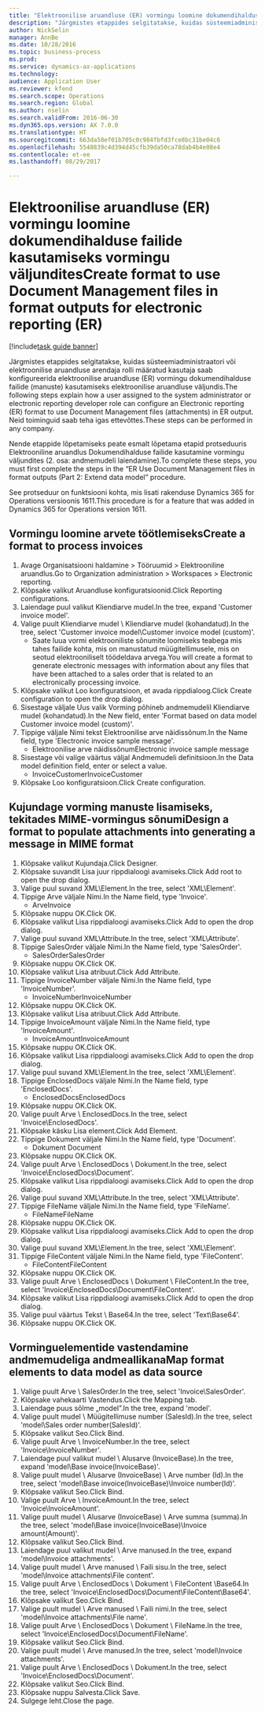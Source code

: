 ```yaml
--- 
title: "Elektroonilise aruandluse (ER) vormingu loomine dokumendihalduse failide kasutamiseks vormingu väljundites"
description: "Järgmistes etappides selgitatakse, kuidas süsteemiadministraatori või elektroonilise aruandluse arendaja rolli määratud kasutaja saab konfigureerida elektroonilise aruandluse (ER) vormingu dokumendihalduse failide (manuste) kasutamiseks elektroonilise aruandluse väljundis."
author: NickSelin
manager: AnnBe
ms.date: 10/28/2016
ms.topic: business-process
ms.prod: 
ms.service: dynamics-ax-applications
ms.technology: 
audience: Application User
ms.reviewer: kfend
ms.search.scope: Operations
ms.search.region: Global
ms.author: nselin
ms.search.validFrom: 2016-06-30
ms.dyn365.ops.version: AX 7.0.0
ms.translationtype: HT
ms.sourcegitcommit: 663da58ef01b705c0c984fbfd3fce8bc31be04c6
ms.openlocfilehash: 5548839c4d394d45cfb39da50ca78dab4b4e08e4
ms.contentlocale: et-ee
ms.lasthandoff: 08/29/2017

---
```

# <a name="create-format-to-use-document-management-files-in-format-outputs-for-electronic-reporting-er"></a><span data-ttu-id="79d21-103">Elektroonilise aruandluse (ER) vormingu loomine dokumendihalduse failide kasutamiseks vormingu väljundites</span><span class="sxs-lookup"><span data-stu-id="79d21-103">Create format to use Document Management files in format outputs for electronic reporting (ER)</span></span>

[!include[task guide banner](../../includes/task-guide-banner.md)]

<span data-ttu-id="79d21-104">Järgmistes etappides selgitatakse, kuidas süsteemiadministraatori või elektroonilise aruandluse arendaja rolli määratud kasutaja saab konfigureerida elektroonilise aruandluse (ER) vormingu dokumendihalduse failide (manuste) kasutamiseks elektroonilise aruandluse väljundis.</span><span class="sxs-lookup"><span data-stu-id="79d21-104">The following steps explain how a user assigned to the system administrator or electronic reporting developer role can configure an Electronic reporting (ER) format to use Document Management files (attachments) in ER output.</span></span> <span data-ttu-id="79d21-105">Neid toiminguid saab teha igas ettevõttes.</span><span class="sxs-lookup"><span data-stu-id="79d21-105">These steps can be performed in any company.</span></span>

<span data-ttu-id="79d21-106">Nende etappide lõpetamiseks peate esmalt lõpetama etapid protseduuris Elektrooniline aruandlus Dokumendihalduse failide kasutamine vormingu väljundites (2. osa: andmemudeli laiendamine).</span><span class="sxs-lookup"><span data-stu-id="79d21-106">To complete these steps, you must first complete the steps in the “ER Use Document Management files in format outputs (Part 2: Extend data model” procedure.</span></span>

<span data-ttu-id="79d21-107">See protseduur on funktsiooni kohta, mis lisati rakenduse Dynamics 365 for Operations versioonis 1611.</span><span class="sxs-lookup"><span data-stu-id="79d21-107">This procedure is for a feature that was added in Dynamics 365 for Operations version 1611.</span></span>


## <a name="create-a-format-to-process-invoices"></a><span data-ttu-id="79d21-108">Vormingu loomine arvete töötlemiseks</span><span class="sxs-lookup"><span data-stu-id="79d21-108">Create a format to process invoices</span></span>
1. <span data-ttu-id="79d21-109">Avage Organisatsiooni haldamine > Tööruumid > Elektrooniline aruandlus.</span><span class="sxs-lookup"><span data-stu-id="79d21-109">Go to Organization administration > Workspaces > Electronic reporting.</span></span>
2. <span data-ttu-id="79d21-110">Klõpsake valikut Aruandluse konfiguratsioonid.</span><span class="sxs-lookup"><span data-stu-id="79d21-110">Click Reporting configurations.</span></span>
3. <span data-ttu-id="79d21-111">Laiendage puul valikut Kliendiarve mudel.</span><span class="sxs-lookup"><span data-stu-id="79d21-111">In the tree, expand 'Customer invoice model'.</span></span>
4. <span data-ttu-id="79d21-112">Valige puult Kliendiarve mudel \ Kliendiarve mudel (kohandatud).</span><span class="sxs-lookup"><span data-stu-id="79d21-112">In the tree, select 'Customer invoice model\Customer invoice model (custom)'.</span></span>
    * <span data-ttu-id="79d21-113">Saate luua vormi elektrooniliste sõnumite loomiseks teabega mis tahes failide kohta, mis on manustatud müügitellimusele, mis on seotud elektrooniliselt töödeldava arvega.</span><span class="sxs-lookup"><span data-stu-id="79d21-113">You will create a format to generate electronic messages with information about any files that have been attached to a sales order that is related to an electronically processing invoice.</span></span>  
5. <span data-ttu-id="79d21-114">Klõpsake valikut Loo konfiguratsioon, et avada rippdialoog.</span><span class="sxs-lookup"><span data-stu-id="79d21-114">Click Create configuration to open the drop dialog.</span></span>
6. <span data-ttu-id="79d21-115">Sisestage väljale Uus valik Vorming põhineb andmemudelil Kliendiarve mudel (kohandatud).</span><span class="sxs-lookup"><span data-stu-id="79d21-115">In the New field, enter 'Format based on data model Customer invoice model (custom)'.</span></span>
7. <span data-ttu-id="79d21-116">Tippige väljale Nimi tekst Elektroonilise arve näidissõnum.</span><span class="sxs-lookup"><span data-stu-id="79d21-116">In the Name field, type 'Electronic invoice sample message'.</span></span>
    * <span data-ttu-id="79d21-117">Elektroonilise arve näidissõnum</span><span class="sxs-lookup"><span data-stu-id="79d21-117">Electronic invoice sample message</span></span>  
8. <span data-ttu-id="79d21-118">Sisestage või valige väärtus väljal Andmemudeli definitsioon.</span><span class="sxs-lookup"><span data-stu-id="79d21-118">In the Data model definition field, enter or select a value.</span></span>
    * <span data-ttu-id="79d21-119">InvoiceCustomer</span><span class="sxs-lookup"><span data-stu-id="79d21-119">InvoiceCustomer</span></span>  
9. <span data-ttu-id="79d21-120">Klõpsake Loo konfiguratsioon.</span><span class="sxs-lookup"><span data-stu-id="79d21-120">Click Create configuration.</span></span>

## <a name="design-a-format-to-populate-attachments-into-generating-a-message-in-mime-format"></a><span data-ttu-id="79d21-121">Kujundage vorming manuste lisamiseks, tekitades MIME-vormingus sõnumi</span><span class="sxs-lookup"><span data-stu-id="79d21-121">Design a format to populate attachments into generating a message in MIME format</span></span>
1. <span data-ttu-id="79d21-122">Klõpsake valikut Kujundaja.</span><span class="sxs-lookup"><span data-stu-id="79d21-122">Click Designer.</span></span>
2. <span data-ttu-id="79d21-123">Klõpsake suvandit Lisa juur rippdialoogi avamiseks.</span><span class="sxs-lookup"><span data-stu-id="79d21-123">Click Add root to open the drop dialog.</span></span>
3. <span data-ttu-id="79d21-124">Valige puul suvand XML\Element.</span><span class="sxs-lookup"><span data-stu-id="79d21-124">In the tree, select 'XML\Element'.</span></span>
4. <span data-ttu-id="79d21-125">Tippige Arve väljale Nimi.</span><span class="sxs-lookup"><span data-stu-id="79d21-125">In the Name field, type 'Invoice'.</span></span>
    * <span data-ttu-id="79d21-126">Arve</span><span class="sxs-lookup"><span data-stu-id="79d21-126">Invoice</span></span>  
5. <span data-ttu-id="79d21-127">Klõpsake nuppu OK.</span><span class="sxs-lookup"><span data-stu-id="79d21-127">Click OK.</span></span>
6. <span data-ttu-id="79d21-128">Klõpsake valikut Lisa rippdialoogi avamiseks.</span><span class="sxs-lookup"><span data-stu-id="79d21-128">Click Add to open the drop dialog.</span></span>
7. <span data-ttu-id="79d21-129">Valige puul suvand XML\Attribute.</span><span class="sxs-lookup"><span data-stu-id="79d21-129">In the tree, select 'XML\Attribute'.</span></span>
8. <span data-ttu-id="79d21-130">Tippige SalesOrder väljale Nimi.</span><span class="sxs-lookup"><span data-stu-id="79d21-130">In the Name field, type 'SalesOrder'.</span></span>
    * <span data-ttu-id="79d21-131">SalesOrder</span><span class="sxs-lookup"><span data-stu-id="79d21-131">SalesOrder</span></span>  
9. <span data-ttu-id="79d21-132">Klõpsake nuppu OK.</span><span class="sxs-lookup"><span data-stu-id="79d21-132">Click OK.</span></span>
10. <span data-ttu-id="79d21-133">Klõpsake valikut Lisa atribuut.</span><span class="sxs-lookup"><span data-stu-id="79d21-133">Click Add Attribute.</span></span>
11. <span data-ttu-id="79d21-134">Tippige InvoiceNumber väljale Nimi.</span><span class="sxs-lookup"><span data-stu-id="79d21-134">In the Name field, type 'InvoiceNumber'.</span></span>
    * <span data-ttu-id="79d21-135">InvoiceNumber</span><span class="sxs-lookup"><span data-stu-id="79d21-135">InvoiceNumber</span></span>  
12. <span data-ttu-id="79d21-136">Klõpsake nuppu OK.</span><span class="sxs-lookup"><span data-stu-id="79d21-136">Click OK.</span></span>
13. <span data-ttu-id="79d21-137">Klõpsake valikut Lisa atribuut.</span><span class="sxs-lookup"><span data-stu-id="79d21-137">Click Add Attribute.</span></span>
14. <span data-ttu-id="79d21-138">Tippige InvoiceAmount väljale Nimi.</span><span class="sxs-lookup"><span data-stu-id="79d21-138">In the Name field, type 'InvoiceAmount'.</span></span>
    * <span data-ttu-id="79d21-139">InvoiceAmount</span><span class="sxs-lookup"><span data-stu-id="79d21-139">InvoiceAmount</span></span>  
15. <span data-ttu-id="79d21-140">Klõpsake nuppu OK.</span><span class="sxs-lookup"><span data-stu-id="79d21-140">Click OK.</span></span>
16. <span data-ttu-id="79d21-141">Klõpsake valikut Lisa rippdialoogi avamiseks.</span><span class="sxs-lookup"><span data-stu-id="79d21-141">Click Add to open the drop dialog.</span></span>
17. <span data-ttu-id="79d21-142">Valige puul suvand XML\Element.</span><span class="sxs-lookup"><span data-stu-id="79d21-142">In the tree, select 'XML\Element'.</span></span>
18. <span data-ttu-id="79d21-143">Tippige EnclosedDocs väljale Nimi.</span><span class="sxs-lookup"><span data-stu-id="79d21-143">In the Name field, type 'EnclosedDocs'.</span></span>
    * <span data-ttu-id="79d21-144">EnclosedDocs</span><span class="sxs-lookup"><span data-stu-id="79d21-144">EnclosedDocs</span></span>  
19. <span data-ttu-id="79d21-145">Klõpsake nuppu OK.</span><span class="sxs-lookup"><span data-stu-id="79d21-145">Click OK.</span></span>
20. <span data-ttu-id="79d21-146">Valige puult Arve \ EnclosedDocs.</span><span class="sxs-lookup"><span data-stu-id="79d21-146">In the tree, select 'Invoice\EnclosedDocs'.</span></span>
21. <span data-ttu-id="79d21-147">Klõpsake käsku Lisa element.</span><span class="sxs-lookup"><span data-stu-id="79d21-147">Click Add Element.</span></span>
22. <span data-ttu-id="79d21-148">Tippige Dokument väljale Nimi.</span><span class="sxs-lookup"><span data-stu-id="79d21-148">In the Name field, type 'Document'.</span></span>
    * <span data-ttu-id="79d21-149">Dokument </span><span class="sxs-lookup"><span data-stu-id="79d21-149">Document</span></span>  
23. <span data-ttu-id="79d21-150">Klõpsake nuppu OK.</span><span class="sxs-lookup"><span data-stu-id="79d21-150">Click OK.</span></span>
24. <span data-ttu-id="79d21-151">Valige puult Arve \ EnclosedDocs \ Dokument.</span><span class="sxs-lookup"><span data-stu-id="79d21-151">In the tree, select 'Invoice\EnclosedDocs\Document'.</span></span>
25. <span data-ttu-id="79d21-152">Klõpsake valikut Lisa rippdialoogi avamiseks.</span><span class="sxs-lookup"><span data-stu-id="79d21-152">Click Add to open the drop dialog.</span></span>
26. <span data-ttu-id="79d21-153">Valige puul suvand XML\Attribute.</span><span class="sxs-lookup"><span data-stu-id="79d21-153">In the tree, select 'XML\Attribute'.</span></span>
27. <span data-ttu-id="79d21-154">Tippige FileName väljale Nimi.</span><span class="sxs-lookup"><span data-stu-id="79d21-154">In the Name field, type 'FileName'.</span></span>
    * <span data-ttu-id="79d21-155">FileName</span><span class="sxs-lookup"><span data-stu-id="79d21-155">FileName</span></span>  
28. <span data-ttu-id="79d21-156">Klõpsake nuppu OK.</span><span class="sxs-lookup"><span data-stu-id="79d21-156">Click OK.</span></span>
29. <span data-ttu-id="79d21-157">Klõpsake valikut Lisa rippdialoogi avamiseks.</span><span class="sxs-lookup"><span data-stu-id="79d21-157">Click Add to open the drop dialog.</span></span>
30. <span data-ttu-id="79d21-158">Valige puul suvand XML\Element.</span><span class="sxs-lookup"><span data-stu-id="79d21-158">In the tree, select 'XML\Element'.</span></span>
31. <span data-ttu-id="79d21-159">Tippige FileContent väljale Nimi.</span><span class="sxs-lookup"><span data-stu-id="79d21-159">In the Name field, type 'FileContent'.</span></span>
    * <span data-ttu-id="79d21-160">FileContent</span><span class="sxs-lookup"><span data-stu-id="79d21-160">FileContent</span></span>  
32. <span data-ttu-id="79d21-161">Klõpsake nuppu OK.</span><span class="sxs-lookup"><span data-stu-id="79d21-161">Click OK.</span></span>
33. <span data-ttu-id="79d21-162">Valige puult Arve \ EnclosedDocs \ Dokument \ FileContent.</span><span class="sxs-lookup"><span data-stu-id="79d21-162">In the tree, select 'Invoice\EnclosedDocs\Document\FileContent'.</span></span>
34. <span data-ttu-id="79d21-163">Klõpsake valikut Lisa rippdialoogi avamiseks.</span><span class="sxs-lookup"><span data-stu-id="79d21-163">Click Add to open the drop dialog.</span></span>
35. <span data-ttu-id="79d21-164">Valige puul väärtus Tekst \ Base64.</span><span class="sxs-lookup"><span data-stu-id="79d21-164">In the tree, select 'Text\Base64'.</span></span>
36. <span data-ttu-id="79d21-165">Klõpsake nuppu OK.</span><span class="sxs-lookup"><span data-stu-id="79d21-165">Click OK.</span></span>

## <a name="map-format-elements-to-data-model-as-data-source"></a><span data-ttu-id="79d21-166">Vorminguelementide vastendamine andmemudeliga andmeallikana</span><span class="sxs-lookup"><span data-stu-id="79d21-166">Map format elements to data model as data source</span></span>
1. <span data-ttu-id="79d21-167">Valige puult Arve \ SalesOrder.</span><span class="sxs-lookup"><span data-stu-id="79d21-167">In the tree, select 'Invoice\SalesOrder'.</span></span>
2. <span data-ttu-id="79d21-168">Klõpsake vahekaarti Vastendus.</span><span class="sxs-lookup"><span data-stu-id="79d21-168">Click the Mapping tab.</span></span>
3. <span data-ttu-id="79d21-169">Laiendage puus sõlme „model”.</span><span class="sxs-lookup"><span data-stu-id="79d21-169">In the tree, expand 'model'.</span></span>
4. <span data-ttu-id="79d21-170">Valige puult mudel \ Müügitellimuse number (SalesId).</span><span class="sxs-lookup"><span data-stu-id="79d21-170">In the tree, select 'model\Sales order number(SalesId)'.</span></span>
5. <span data-ttu-id="79d21-171">Klõpsake valikut Seo.</span><span class="sxs-lookup"><span data-stu-id="79d21-171">Click Bind.</span></span>
6. <span data-ttu-id="79d21-172">Valige puult Arve \ InvoiceNumber.</span><span class="sxs-lookup"><span data-stu-id="79d21-172">In the tree, select 'Invoice\InvoiceNumber'.</span></span>
7. <span data-ttu-id="79d21-173">Laiendage puul valikut mudel \ Alusarve (InvoiceBase).</span><span class="sxs-lookup"><span data-stu-id="79d21-173">In the tree, expand 'model\Base invoice(InvoiceBase)'.</span></span>
8. <span data-ttu-id="79d21-174">Valige puult mudel \ Alusarve (InvoiceBase) \ Arve number (Id).</span><span class="sxs-lookup"><span data-stu-id="79d21-174">In the tree, select 'model\Base invoice(InvoiceBase)\Invoice number(Id)'.</span></span>
9. <span data-ttu-id="79d21-175">Klõpsake valikut Seo.</span><span class="sxs-lookup"><span data-stu-id="79d21-175">Click Bind.</span></span>
10. <span data-ttu-id="79d21-176">Valige puult Arve \ InvoiceAmount.</span><span class="sxs-lookup"><span data-stu-id="79d21-176">In the tree, select 'Invoice\InvoiceAmount'.</span></span>
11. <span data-ttu-id="79d21-177">Valige puult mudel \ Alusarve (InvoiceBase) \ Arve summa (summa).</span><span class="sxs-lookup"><span data-stu-id="79d21-177">In the tree, select 'model\Base invoice(InvoiceBase)\Invoice amount(Amount)'.</span></span>
12. <span data-ttu-id="79d21-178">Klõpsake valikut Seo.</span><span class="sxs-lookup"><span data-stu-id="79d21-178">Click Bind.</span></span>
13. <span data-ttu-id="79d21-179">Laiendage puul valikut mudel \ Arve manused.</span><span class="sxs-lookup"><span data-stu-id="79d21-179">In the tree, expand 'model\Invoice attachments'.</span></span>
14. <span data-ttu-id="79d21-180">Valige puult mudel \ Arve manused \ Faili sisu.</span><span class="sxs-lookup"><span data-stu-id="79d21-180">In the tree, select 'model\Invoice attachments\File content'.</span></span>
15. <span data-ttu-id="79d21-181">Valige puult Arve \ EnclosedDocs \ Dokument \ FileContent \Base64.</span><span class="sxs-lookup"><span data-stu-id="79d21-181">In the tree, select 'Invoice\EnclosedDocs\Document\FileContent\Base64'.</span></span>
16. <span data-ttu-id="79d21-182">Klõpsake valikut Seo.</span><span class="sxs-lookup"><span data-stu-id="79d21-182">Click Bind.</span></span>
17. <span data-ttu-id="79d21-183">Valige puult mudel \ Arve manused \ Faili nimi.</span><span class="sxs-lookup"><span data-stu-id="79d21-183">In the tree, select 'model\Invoice attachments\File name'.</span></span>
18. <span data-ttu-id="79d21-184">Valige puult Arve \ EnclosedDocs \ Dokument \ FileName.</span><span class="sxs-lookup"><span data-stu-id="79d21-184">In the tree, select 'Invoice\EnclosedDocs\Document\FileName'.</span></span>
19. <span data-ttu-id="79d21-185">Klõpsake valikut Seo.</span><span class="sxs-lookup"><span data-stu-id="79d21-185">Click Bind.</span></span>
20. <span data-ttu-id="79d21-186">Valige puult mudel \ Arve manused.</span><span class="sxs-lookup"><span data-stu-id="79d21-186">In the tree, select 'model\Invoice attachments'.</span></span>
21. <span data-ttu-id="79d21-187">Valige puult Arve \ EnclosedDocs \ Dokument.</span><span class="sxs-lookup"><span data-stu-id="79d21-187">In the tree, select 'Invoice\EnclosedDocs\Document'.</span></span>
22. <span data-ttu-id="79d21-188">Klõpsake valikut Seo.</span><span class="sxs-lookup"><span data-stu-id="79d21-188">Click Bind.</span></span>
23. <span data-ttu-id="79d21-189">Klõpsake nuppu Salvesta.</span><span class="sxs-lookup"><span data-stu-id="79d21-189">Click Save.</span></span>
24. <span data-ttu-id="79d21-190">Sulgege leht.</span><span class="sxs-lookup"><span data-stu-id="79d21-190">Close the page.</span></span>


